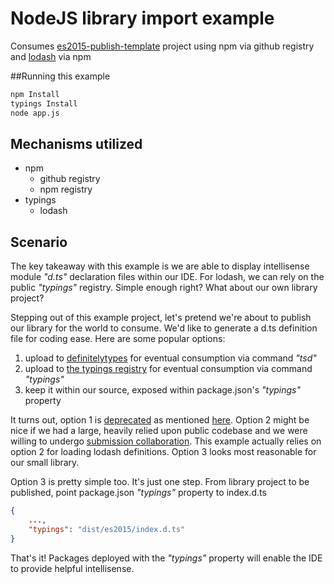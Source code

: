 # NodeJS library import example
Consumes [es2015-publish-template](https://github.com/setheen/es2015-publish-template) project using npm via github registry and [lodash](https://github.com/lodash/lodash) via npm

##Running this example
```sh
npm Install
typings Install
node app.js
```

## Mechanisms utilized
- npm
    - github registry
    - npm registry
- typings
    - lodash
    
## Scenario
The key takeaway with this example is we are able to display intellisense module _"d.ts"_ declaration files within our IDE. 
For lodash, we can rely on the public _"typings"_ registry.  Simple enough right?  What about our own library project?

Stepping out of this example project, let's pretend we're about to publish our library for the world to consume.
We'd like to generate a d.ts definition file for coding ease.  Here are some popular options:

1. upload to [definitelytypes](http://definitelytyped.org/tsd/) for eventual consumption via command _"tsd"_  
2. upload to [the typings registry](https://github.com/typings/registry) for eventual consumption via command _"typings"_
3. keep it within our source, exposed within package.json's _"typings"_ property

It turns out, option 1 is [deprecated](https://github.com/DefinitelyTyped/tsd) as mentioned [here](https://github.com/DefinitelyTyped/tsd/issues/269).
Option 2 might be nice if we had a large, heavily relied upon public codebase and we were willing to undergo [submission collaboration](https://github.com/typings/registry/labels/typings%20request).
This example actually relies on option 2 for loading lodash definitions.
Option 3 looks most reasonable for our small library.

Option 3 is pretty simple too.  It's just one step.  From library project to be published, point package.json _"typings"_ property to index.d.ts

```json
{
    ...,
    "typings": "dist/es2015/index.d.ts"
}
```

That's it!  Packages deployed with the _"typings"_ property will enable the IDE to provide helpful intellisense. 